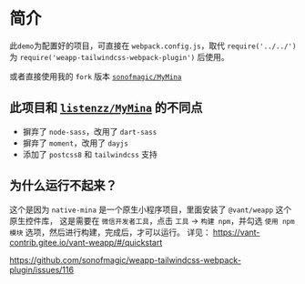 # 简介

此`demo`为配置好的项目，可直接在 `webpack.config.js`，取代 `require('../../')` 为 `require('weapp-tailwindcss-webpack-plugin')` 后使用。

或者直接使用我的 `fork` 版本 [`sonofmagic/MyMina`](https://github.com/sonofmagic/MyMina)

## 此项目和 [`listenzz/MyMina`](https://github.com/listenzz/MyMina) 的不同点

- 摒弃了 `node-sass`，改用了 `dart-sass`
- 摒弃了 `moment`，改用了 `dayjs`
- 添加了 `postcss8` 和 `tailwindcss` 支持

## 为什么运行不起来？

这个是因为 `native-mina` 是一个原生小程序项目，里面安装了 `@vant/weapp` 这个原生控件库，
这是需要在 `微信开发者工具`，点击 `工具` -> `构建 npm`，并勾选 `使用 npm 模块` 选项，然后进行构建，完成后，才可以运行。
详见： <https://vant-contrib.gitee.io/vant-weapp/#/quickstart>

<https://github.com/sonofmagic/weapp-tailwindcss-webpack-plugin/issues/116>
